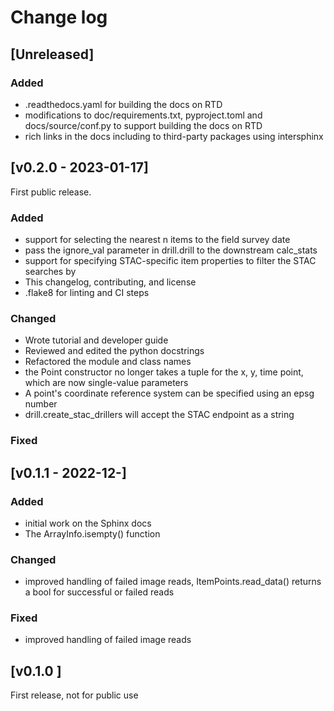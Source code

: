 # Change log

## [Unreleased]

### Added

- .readthedocs.yaml for building the docs on RTD
- modifications to doc/requirements.txt, pyproject.toml and
  docs/source/conf.py to support building the docs on RTD
- rich links in the docs including to third-party packages using intersphinx

## [v0.2.0 - 2023-01-17]

First public release.

### Added

- support for selecting the nearest n items to the field survey date
- pass the ignore_val parameter in drill.drill to the downstream calc_stats
- support for specifying STAC-specific item properties to filter the
  STAC searches by
- This changelog, contributing, and license
- .flake8 for linting and CI steps

### Changed

- Wrote tutorial and developer guide
- Reviewed and edited the python docstrings
- Refactored the module and class names
- the Point constructor no longer takes a tuple for the x, y, time point,
  which are now single-value parameters
- A point's coordinate reference system can be specified using an epsg number
- drill.create_stac_drillers will accept the STAC endpoint as a string

### Fixed

## [v0.1.1 - 2022-12-]

### Added

- initial work on the Sphinx docs
- The ArrayInfo.isempty() function

### Changed

- improved handling of failed image reads, ItemPoints.read_data() returns
  a bool for successful or failed reads

### Fixed

- improved handling of failed image reads

## [v0.1.0 ]

First release, not for public use
